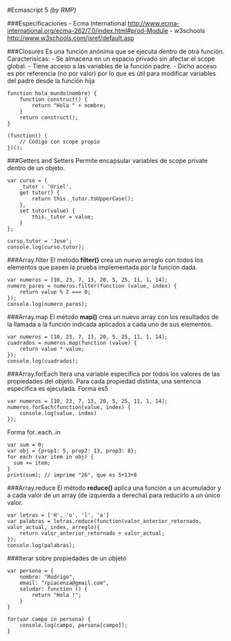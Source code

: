 #Ecmascript 5
*(by RMP)*

###Especificaciones
    - Ecma International http://www.ecma-international.org/ecma-262/7.0/index.html#prod-Module
    - w3schools http://www.w3schools.com/jsref/default.asp

###Closures
Es una función anónima que se ejecuta dentro de otra función.
Caracterísicas:
    - Se almacena en un espacio privado sin afectar el scope global. 
    - Tiene acceso a las variables de la función padre.
    - Dicho acceso es por referencia (no por valor) por lo que es útil para modificar variables del padre desde la función hija
```
function hola_mundo(nombre) {
    function construct() {
        return "Hola " + nombre;
    }
    return construct();
}
```

```
(function() {
    // Código con scope propio
})();
```

###Getters and Setters
Permite encapsular variables de scope private dentro de un objeto.
```
var curso = {
    _tutor : 'Uriel',
    get tutor() {
        return this._tutor.toUpperCase();
    },
    set tutor(value) {
        this._tutor = value;
    }
};

curso.tutor = 'Jose';
console.log(curso.tutor);
```

###Array.filter
El metodo **filter()** crea un nuevo arreglo con todos los elementos que pasen la prueba implementada por la función dada.
```
var numeros = [10, 23, 7, 13, 20, 5, 25, 11, 1, 14];
numero_pares = numeros.filter(function (value, index) {
	return value % 2 === 0;
});
console.log(numero_pares);
```

###Array.map
El método **map()** crea un nuevo array con los resultados de la llamada a la función indicada aplicados a cada uno de sus elementos.
```
var numeros = [10, 23, 7, 13, 20, 5, 25, 11, 1, 14];
cuadrados = numeros.map(function (value) {
    return value * value;
});
console.log(cuadrados);
```

###Array.forEach
Itera una variable especifica por todos los valores de las propiedades del objeto. Para cada propiedad distinta, una sentencia especifica es ejecutada.
Forma es5
```
var numeros = [10, 23, 7, 13, 20, 5, 25, 11, 1, 14];
numeros.forEach(function(value, index) {
    console.log(value, index)
});
```

Forma for..each..in
```
var sum = 0;
var obj = {prop1: 5, prop2: 13, prop3: 8};
for each (var item in obj) {
  sum += item;
}
print(sum); // imprime "26", que es 5+13+8
```


###Array.reduce
El método **reduce()** aplica una función a un acumulador y a cada valor de un array (de izquierda a derecha) para reducirlo a un único valor.
```
var letras = ['H', 'o', 'l', 'a']
var palabras = letras.reduce(function(valor_anterior_retornado, valor_actual, index, arreglo){
    return valor_anterior_retornado + valor_actual;
});
console.log(palabras);
```


###Iterar sobre propiedades de un objeto
```
var persona = {
    nombre: "Rodrigo",
    email: "rpiacenza@gmail.com",
    saludar: function () {
        return "Hola !";
    }
}

for(var campo in persona) {
    console.log(campo, persona[campo]);
}
```
